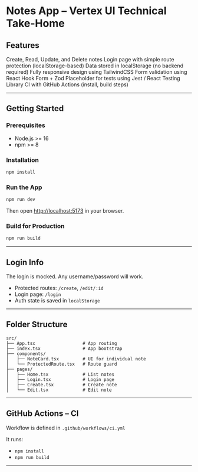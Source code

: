 # Notes App – Vertex UI Technical Take-Home

##  Features
Create, Read, Update, and Delete notes
Login page with simple route protection (localStorage-based)
Data stored in localStorage (no backend required)
Fully responsive design using TailwindCSS
Form validation using React Hook Form + Zod
Placeholder for tests using Jest / React Testing Library
CI with GitHub Actions (install, build steps)

---

## Getting Started

### Prerequisites
- Node.js >= 16
- npm >= 8

### Installation
```bash
npm install
```

### Run the App
```bash
npm run dev
```
Then open [http://localhost:5173](http://localhost:5173) in your browser.

### Build for Production
```bash
npm run build
```

---

## Login Info

The login is mocked. Any username/password will work.

- Protected routes: `/create`, `/edit/:id`
- Login page: `/login`
- Auth state is saved in `localStorage`

---

## Folder Structure

```
src/
├── App.tsx                  # App routing
├── index.tsx                # App bootstrap
├── components/
│   ├── NoteCard.tsx         # UI for individual note
│   └── ProtectedRoute.tsx   # Route guard
├── pages/
│   ├── Home.tsx             # List notes
│   ├── Login.tsx            # Login page
│   ├── Create.tsx           # Create note
│   └── Edit.tsx             # Edit note
```

---

## GitHub Actions – CI

Workflow is defined in `.github/workflows/ci.yml`

It runs:
- `npm install`
- `npm run build`

---


